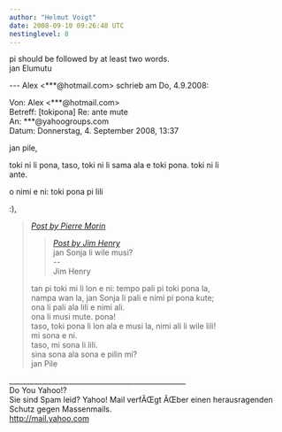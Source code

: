 ```yaml
---
author: "Helmut Voigt"
date: 2008-09-10 09:26:48 UTC
nestinglevel: 8
---
```

pi should be followed by at least two words.  
jan Elumutu  
  
\--- Alex <\*\*\*@hotmail.com> schrieb am Do, 4.9.2008:  
  
Von: Alex <\*\*\*@hotmail.com>  
Betreff: \[tokipona\] Re: ante mute  
An: \*\*\*@yahoogroups.com  
Datum: Donnerstag, 4. September 2008, 13:37  
  
  
  
  
  
  
  
jan pile,  
  
toki ni li pona, taso, toki ni li sama ala e toki pona. toki ni li  
ante.  
  
o nimi e ni: toki pona pi lili  
  
:),  

> [_Post by Pierre Morin_](/mVoaGCcX/tenpo-seli#post12)  
> 
> > [_Post by Jim Henry_](/mVoaGCcX/tenpo-seli#post11)  
> > jan Sonja li wile musi?  
> > \--  
> > Jim Henry  
> > 
> 
> tan pi toki mi li lon e ni: tempo pali pi toki pona la,  
> nampa wan la, jan Sonja li pali e nimi pi pona kute;  
> ona li pali ala lili e nimi ali.  
> ona li musi mute. pona!  
> taso, toki pona li lon ala e musi la, nimi ali li wile lili!  
> mi sona e ni.  
> taso, mi sona li lili.  
> sina sona ala sona e pilin mi?  
> jan Pile  
> 

\_\_\_\_\_\_\_\_\_\_\_\_\_\_\_\_\_\_\_\_\_\_\_\_\_\_\_\_\_\_\_\_\_\_\_\_\_\_\_\_\_\_\_\_\_\_\_\_\_\_  
Do You Yahoo!?  
Sie sind Spam leid? Yahoo! Mail verfÃŒgt ÃŒber einen herausragenden Schutz gegen Massenmails.  
http://mail.yahoo.com